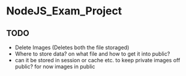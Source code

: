 # NodeJS_Exam_Project

## TODO
- Delete Images (Deletes both the file storaged)
- Where to store data? on what file and how to get it into public?
- can it be stored in session or cache etc. to keep private images off public? for now images in public